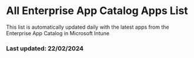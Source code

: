 # All Enterprise App Catalog Apps List 
This list is automatically updated daily with the latest apps from the Enterprise App Catalog in Microsoft Intune

### Last updated: 22/02/2024

<table>
</table>
